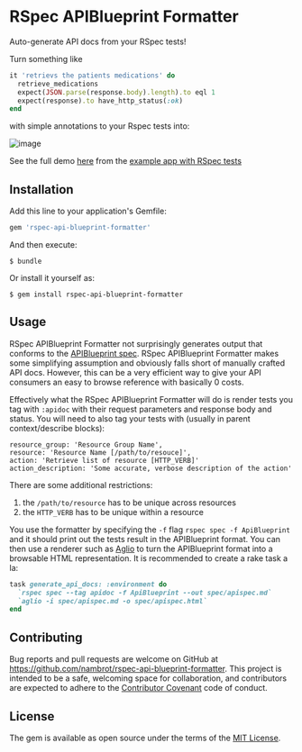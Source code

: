 # RSpec APIBlueprint Formatter

Auto-generate API docs from your RSpec tests!

Turn something like

````ruby
it 'retrievs the patients medications' do
  retrieve_medications
  expect(JSON.parse(response.body).length).to eql 1
  expect(response).to have_http_status(:ok)
end
````

with simple annotations to your Rspec tests into:

![image](https://cloud.githubusercontent.com/assets/571810/11172057/0560c5b2-8bcd-11e5-9339-97dc11656fe2.png)

See the full demo [here](http://htmlpreview.github.io/?https://raw.githubusercontent.com/nambrot/blueprint-formatter-example-app/master/spec/apispec.html) from the [example app with RSpec tests](https://github.com/nambrot/blueprint-formatter-example-app)

## Installation

Add this line to your application's Gemfile:

```ruby
gem 'rspec-api-blueprint-formatter'
```

And then execute:

    $ bundle

Or install it yourself as:

    $ gem install rspec-api-blueprint-formatter

## Usage

RSpec APIBlueprint Formatter not surprisingly generates output that conforms to the [APIBlueprint spec](https://apiblueprint.org/). RSpec APIBlueprint Formatter makes some simplifying assumption and obviously falls short of manually crafted API docs. However, this can be a very efficient way to give your API consumers an easy to browse reference with basically 0 costs.

Effectively what the RSpec APIBlueprint Formatter will do is render tests you tag with `:apidoc` with their request parameters and response body and status. You will need to also tag your tests with (usually in parent context/describe blocks):

````
resource_group: 'Resource Group Name',
resource: 'Resource Name [/path/to/resouce]',
action: 'Retrieve list of resource [HTTP_VERB]'
action_description: 'Some accurate, verbose description of the action'
````

There are some additional restrictions:

1. the `/path/to/resource` has to be unique across resources
2. the `HTTP_VERB` has to be unique within a resource

You use the formatter by specifying the `-f` flag `rspec spec -f ApiBlueprint` and it should print out the tests result in the APIBlueprint format. You can then use a renderer such as [Aglio](https://github.com/danielgtaylor/aglio) to turn the APIBlueprint format into a browsable HTML representation. It is recommended to create a rake task a la:

````ruby
task generate_api_docs: :environment do
  `rspec spec --tag apidoc -f ApiBlueprint --out spec/apispec.md`
  `aglio -i spec/apispec.md -o spec/apispec.html`
end
````

## Contributing

Bug reports and pull requests are welcome on GitHub at https://github.com/nambrot/rspec-api-blueprint-formatter. This project is intended to be a safe, welcoming space for collaboration, and contributors are expected to adhere to the [Contributor Covenant](contributor-covenant.org) code of conduct.


## License

The gem is available as open source under the terms of the [MIT License](http://opensource.org/licenses/MIT).

